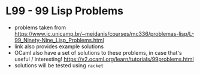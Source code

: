 # L99 - 99 Lisp Problems
- problems taken from https://www.ic.unicamp.br/~meidanis/courses/mc336/problemas-lisp/L-99_Ninety-Nine_Lisp_Problems.html
- link also provides example solutions
- OCaml also have a set of solutions to these problems, in case that's useful / interesting! https://v2.ocaml.org/learn/tutorials/99problems.html
- solutions will be tested using `racket`
